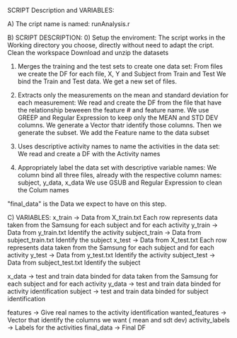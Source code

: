 SCRIPT Description and VARIABLES:

A) The cript name is named: runAnalysis.r 

B) SCRIPT DESCRIPTION:
  0) Setup the enviroment:
  The script works in the Working directory you choose, directly without need to adapt the cript.
  Clean the workspace
  Download and unzip the datasets
  
  1) Merges the training and the test sets to create one data set:
  From files we create the DF for each file, X, Y and Subject from Train and Test
  We bind the Train and Test data. We get a new set of files.
  
  2) Extracts only the measurements on the mean and standard deviation for each measurement:
  We read and create the DF from the file that have the relationship beweeen the feature # and feature name.
  We use GREEP and Regular Expression to keep only the MEAN and STD DEV columns.
  We generate a Vector thatr identify those columns. Then we generate the subset.
  We add the Feature name to the data subset
  
  3) Uses descriptive activity names to name the activities in the data set:
  We read and create a DF with the Activity names
  
  4) Appropriately label the data set with descriptive variable names:
  We column bind all three files, already with the respective column names: subject, y_data, x_data
  We use GSUB and Regular Expression to clean the Colum names
  
  "final_data" is the Data we expect to have on this step.
  
  
  
  
  
  
  


C) VARIABLES:
x_train       -> Data from X_train.txt        Each row represents data taken from the Samsung for each subject and for each activity
y_train       -> Data from y_train.txt        Identify the activity
subject_train -> Data from subject_train.txt  Identify the subject
x_test        -> Data from X_test.txt         Each row represents data taken from the Samsung for each subject and for each activity
y_test        -> Data from y_test.txt         Identify the activity
subject_test  -> Data from subject_test.txt   Identify the subject

x_data        -> test and train data binded for data taken from the Samsung for each subject and for each activity
y_data        -> test and train data binded for activity identification
subject       -> test and train data binded for subject identification

features      -> Give real names to the activity identification
wanted_features -> Vector that identify the columns we want ( mean and sdt dev)
activity_labels -> Labels for the activities
final_data    -> Final DF
